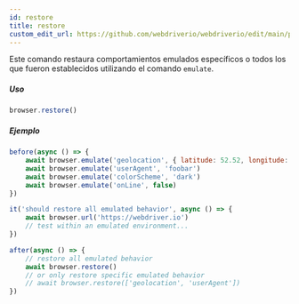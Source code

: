 ```yaml
---
id: restore
title: restore
custom_edit_url: https://github.com/webdriverio/webdriverio/edit/main/packages/webdriverio/src/commands/browser/restore.ts
---
```


Este comando restaura comportamientos emulados específicos o todos los que fueron establecidos utilizando el comando `emulate`.

##### Uso

```js
browser.restore()
```

##### Ejemplo

```js title="restore.js"
before(async () => {
    await browser.emulate('geolocation', { latitude: 52.52, longitude: 13.405 })
    await browser.emulate('userAgent', 'foobar')
    await browser.emulate('colorScheme', 'dark')
    await browser.emulate('onLine', false)
})

it('should restore all emulated behavior', async () => {
    await browser.url('https://webdriver.io')
    // test within an emulated environment...
})

after(async () => {
    // restore all emulated behavior
    await browser.restore()
    // or only restore specific emulated behavior
    // await browser.restore(['geolocation', 'userAgent'])
})
```